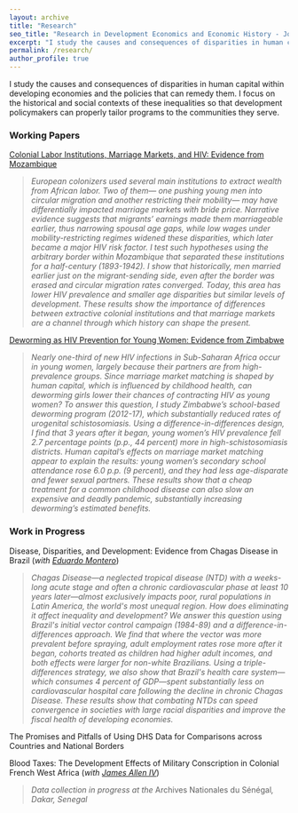 ```yaml
---
layout: archive
title: "Research"
seo_title: "Research in Development Economics and Economic History - Jon Denton-Schneider"
excerpt: "I study the causes and consequences of disparities in human capital in developing economies and the policies that can remedy them."
permalink: /research/
author_profile: true
---
```


<p>
I study the causes and consequences of disparities in human capital within developing economies and the policies that can remedy them. I focus on the historical and social contexts of these inequalities so that development policymakers can properly tailor programs to the communities they serve.
</p>

<h3>Working Papers</h3>

<p>
<a href="https://jondentonschneider.com/files/denton-schneider_institutions_hiv.pdf">Colonial Labor Institutions, Marriage Markets, and HIV: Evidence from Mozambique</a>
  <blockquote>
  <i>European colonizers used several main institutions to extract wealth from African labor. Two of them&mdash; one pushing young men into circular migration and another restricting their mobility&mdash; may have differentially impacted marriage markets with bride price. Narrative evidence suggests that migrants’ earnings made them marriageable earlier, thus narrowing spousal age gaps, while low wages under mobility-restricting regimes widened these disparities, which later became a major HIV risk factor. I test such hypotheses using the arbitrary border within Mozambique that separated these institutions for a half-century (1893-1942). I show that historically, men married earlier just on the migrant-sending side, even after the border was erased and circular migration rates converged. Today, this area has lower HIV prevalence and smaller age disparities but similar levels of development. These results show the importance of differences between extractive colonial institutions and that marriage markets are a channel through which history can shape the present.</i>
  </blockquote>
  </p>

<p>
<a href="https://jondentonschneider.com/files/denton-schneider_deworming_hiv.pdf">Deworming as HIV Prevention for Young Women: Evidence from Zimbabwe</a>
  <blockquote>
  <i>Nearly one-third of new HIV infections in Sub-Saharan Africa occur in young women, largely because their partners are from high-prevalence groups. Since marriage market matching is shaped by human capital, which is influenced by childhood health, can deworming girls lower their chances of contracting HIV as young women? To answer this question, I study Zimbabwe’s school-based deworming program (2012-17), which substantially reduced rates of urogenital schistosomiasis. Using a difference-in-differences design, I find that 3 years after it began, young women’s HIV prevalence fell 2.7 percentage points (p.p., 44 percent) more in high-schistosomiasis districts. Human capital’s effects on marriage market matching appear to explain the results: young women’s secondary school attendance rose 6.0 p.p. (9 percent), and they had less age-disparate and fewer sexual partners. These results show that a cheap treatment for a common childhood disease can also slow an expensive and deadly pandemic, substantially increasing deworming’s estimated benefits.</i>
  </blockquote>
  </p>
  


<h3>Work in Progress</h3>
  
<p>
 Disease, Disparities, and Development: Evidence from Chagas Disease in Brazil (<i>with <a href="https://www.eduardo-montero.com/">Eduardo Montero</a></i>)
  <blockquote>
  <i>Chagas Disease&mdash;a neglected tropical disease (NTD) with a weeks-long acute stage and often a chronic cardiovascular phase at least 10 years later&mdash;almost exclusively impacts poor, rural populations in Latin America, the world's most unequal region. How does eliminating it affect inequality and development? We answer this question using Brazil's initial vector control campaign (1984-89) and a difference-in-differences approach. We find that where the vector was more prevalent before spraying, adult employment rates rose more after it began, cohorts treated as children had higher adult incomes, and both effects were larger for non-white Brazilians. Using a triple-differences strategy, we also show that Brazil's health care system&mdash;which consumes 4 percent of GDP&mdash;spent substantially less on cardiovascular hospital care following the decline in chronic Chagas Disease. These results show that combating NTDs can speed convergence in societies with large racial disparities and improve the fiscal health of developing economies.</i>
  </blockquote>
  </p>

<p>
The Promises and Pitfalls of Using DHS Data for Comparisons across Countries and National Borders
</p>

<p>
  Blood Taxes: The Development Effects of Military Conscription in Colonial French West Africa (<i>with <a href="https://sites.google.com/view/jamesalleniv/home">James Allen IV</a></i>)
  <blockquote>
  <i>Data collection in progress at the </i>Archives Nationales du Sénégal<i>, Dakar, Senegal</i>
  </blockquote>
  </p>
